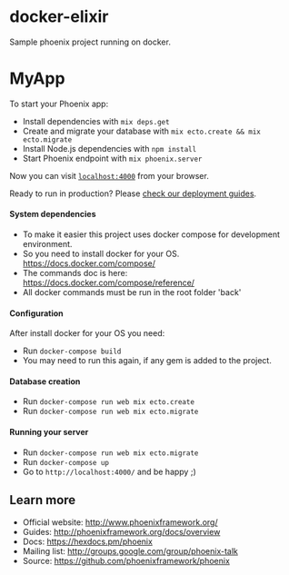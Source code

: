 # docker-elixir

Sample phoenix project running on docker.

# MyApp

To start your Phoenix app:

  * Install dependencies with `mix deps.get`
  * Create and migrate your database with `mix ecto.create && mix ecto.migrate`
  * Install Node.js dependencies with `npm install`
  * Start Phoenix endpoint with `mix phoenix.server`

Now you can visit [`localhost:4000`](http://localhost:4000) from your browser.

Ready to run in production? Please [check our deployment guides](http://www.phoenixframework.org/docs/deployment).

#### System dependencies
  * To make it easier this project uses docker compose for development environment.
  * So you need to install docker for your OS. https://docs.docker.com/compose/
  * The commands doc is here: https://docs.docker.com/compose/reference/
  * All docker commands must be run in the root folder 'back'

#### Configuration
  After install docker for your OS you need:
  * Run `docker-compose build`
  * You may need to run this again, if any gem is added to the project.

#### Database creation
  *  Run `docker-compose run web mix ecto.create`
  *  Run `docker-compose run web mix ecto.migrate`

#### Running your server
  * Run `docker-compose run web mix ecto.migrate`
  * Run `docker-compose up`
  * Go to `http://localhost:4000/` and be happy ;)

## Learn more

  * Official website: http://www.phoenixframework.org/
  * Guides: http://phoenixframework.org/docs/overview
  * Docs: https://hexdocs.pm/phoenix
  * Mailing list: http://groups.google.com/group/phoenix-talk
  * Source: https://github.com/phoenixframework/phoenix
